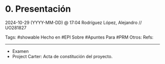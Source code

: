 # 0. Presentación
2024-10-29 (YYYY-MM-DD) @ 17:04
Rodríguez López, Alejandro // UO281827

Tags:
	#showable
	Hecho en #EPI
	Sobre #Apuntes
	Para #PRM
	Otros:
	Refs:
 
<hr>

- Examen
- Project Carter: Acta de constitución del proyecto.
